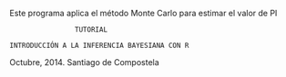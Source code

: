 
Este programa aplica el método Monte Carlo para estimar el valor de PI

                    TUTORIAL
          
    INTRODUCCIÓN A LA INFERENCIA BAYESIANA CON R

Octubre, 2014. Santiago de Compostela

